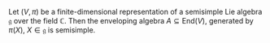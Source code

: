 Let $(V, \pi)$ be a finite-dimensional representation of a semisimple Lie algebra $\mathfrak{g}$ over the field $\mathbb{C}$. Then the enveloping algebra $A \subseteq \mathrm{End}(V)$, generated by $\pi(X)$, $X \in \mathfrak{g}$ is semisimple.
